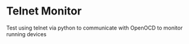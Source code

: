 # Telnet Monitor
Test using telnet via python to communicate with OpenOCD to monitor running devices
